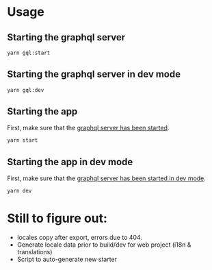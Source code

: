 # Usage

## Starting the graphql server

```bash
yarn gql:start
```

## Starting the graphql server in dev mode

```bash
yarn gql:dev
```

## Starting the app

First, make sure that the [graphql server has been started](#starting-the-graphql-server).

```bash
yarn start
```

## Starting the app in dev mode

First, make sure that the [graphql server has been started in dev mode](#starting-the-graphql-server-in-dev-mode).

```bash
yarn dev
```

# Still to figure out:

- locales copy after export, errors due to 404.
- Generate locale data prior to build/dev for web project (i18n & translations)
- Script to auto-generate new starter
